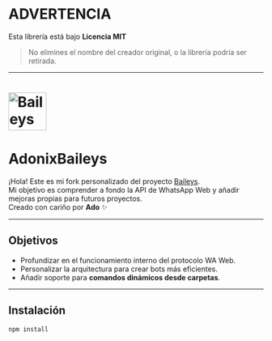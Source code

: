 # ADVERTENCIA

Esta librería está bajo **Licencia MIT**  
> No elimines el nombre del creador original, o la librería podría ser retirada.

---

<h1><img alt="Baileys logo" src="" height="75"/></h1>

# AdonixBaileys

¡Hola! Este es mi fork personalizado del proyecto [Baileys](https://github.com/WhiskeySockets/Baileys).  
Mi objetivo es comprender a fondo la API de WhatsApp Web y añadir mejoras propias para futuros proyectos.  
Creado con cariño por **Ado** ✨

---

## Objetivos

- Profundizar en el funcionamiento interno del protocolo WA Web.
- Personalizar la arquitectura para crear bots más eficientes.
- Añadir soporte para **comandos dinámicos desde carpetas**.

---

## Instalación

```bash
npm install 
